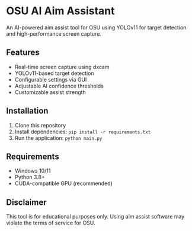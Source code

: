 # OSU AI Aim Assistant

An AI-powered aim assist tool for OSU using YOLOv11 for target detection and high-performance screen capture.

## Features

- Real-time screen capture using dxcam
- YOLOv11-based target detection 
- Configurable settings via GUI
- Adjustable AI confidence thresholds
- Customizable assist strength

## Installation

1. Clone this repository
2. Install dependencies: `pip install -r requirements.txt`
3. Run the application: `python main.py`

## Requirements

- Windows 10/11
- Python 3.8+
- CUDA-compatible GPU (recommended)

## Disclaimer

This tool is for educational purposes only. Using aim assist software may violate the terms of service for OSU. 